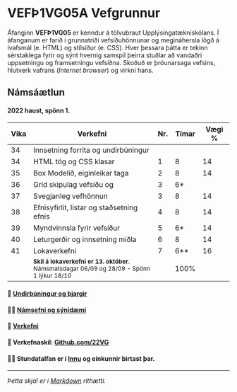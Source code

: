 # VEFÞ1VG05A Vefgrunnur

Áfanginn **VEFÞ1VG05** er kenndur á tölvubraut Upplýsingatækniskólans. Í áfanganum er farið í grunnatriði vefsíðuhönnunar og megináhersla lögð á ívafsmál (e. HTML) og stílsíður (e. CSS). Hver þessara þátta er tekinn sérstaklega fyrir og sýnt hvernig samspil þeirra stuðlar að vandaðri uppsetningu og framsetningu vefsíðna. Skoðuð er þróunarsaga vefsins, hlutverk vafrans (_Internet browser_) og virkni hans.

## Námsáætlun 

#### 2022 haust, spönn 1. 

| Vika  | Verkefni  | Nr. | Tímar | Vægi % |
|---|---|---|---|---|
| 34  | Innsetning forrita og undirbúningur  |   |  |  |
| 34  | HTML tög og CSS klasar | 1 | 8  | 14  |
| 35  | Box Modelið, eiginleikar taga | 2  | 8  | 14  |
| 36  | Grid skipulag vefsíðu og | 3  | 6* |  |
| 37  | Svegjanleg vefhönnun | 3  | 8  | 14  |
| 38  | Efnisyfirlit, listar og staðsetning efnis | 4  | 8  | 14  |
| 39  | Myndvinnsla fyrir vefsíður | 5  | 6* | 14  |
| 40  | Leturgerðir og innsetning miðla | 6  | 8 | 14  |
| 41  | Lokaverkefni | 7 | 6** | 16  |
|   | <sub> **Skil á lokaverkefni er 13. október**. <br>Námsmatsdagar 06/09 og 28/09  - Spönn 1 lýkur  18/10 </sub>|  | 100%  |

#### 👋 [Undirbúningur og bjargir](https://github.com/vefgrunnur/Namsefni/wiki)

#### 👩‍💻 [Námsefni og sýnidæmi](https://github.com/vefgrunnur/namsefni/)

#### 🧙 [Verkefni](https://github.com/vefgrunnur/verkefni/)

#### 🌈 Verkefnaskil: [Github.com/22VG](https://github.com/22vg)

#### 🙋‍♀️ Stundatalfan er í [Innu](https://r.inna.is/) og einkunnir birtast þar.

---

_Þetta skjal er í [Markdown](https://docs.github.com/github/writing-on-github/getting-started-with-writing-and-formatting-on-github/basic-writing-and-formatting-syntax) rithætti._ 


